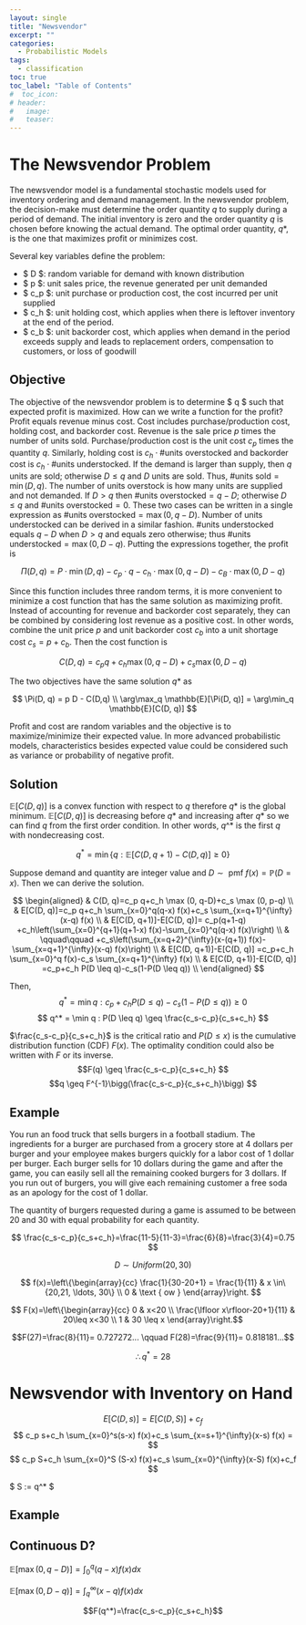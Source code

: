 ```yaml
---
layout: single
title: "Newsvendor"
excerpt: ""
categories:
  - Probabilistic Models
tags:
  - classification
toc: true
toc_label: "Table of Contents"
#  toc_icon: 
# header:
#   image:
#   teaser:
---
```


# The Newsvendor Problem

The newsvendor model is a fundamental stochastic models used for inventory ordering and demand management. In the newsvendor problem, the decision-make must determine the order quantity $q$ to supply during a period of demand. The initial inventory is zero and the order quantity $q$ is chosen before knowing the actual demand. The optimal order quantity, $q$\*, is the one that maximizes profit or minimizes cost.

Several key variables define the problem:
- $ D $: random variable for demand with known distribution
- $ p $: unit sales price, the revenue generated per unit demanded
- $ c_p $: unit purchase or production cost, the cost incurred per unit supplied
- $ c_h $: unit holding cost, which applies when there is leftover inventory at the end of the period.
- $ c_b $: unit backorder cost, which applies when demand in the period exceeds supply and leads to replacement orders, compensation to customers, or loss of goodwill

## Objective

The objective of the newsvendor problem is to determine $ q $ such that expected profit is maximized. How can we write a function for the profit? Profit equals revenue minus cost. Cost includes purchase/production cost, holding cost, and backorder cost. Revenue is the sale price $p$ times the number of units sold. Purchase/production cost is the unit cost $c_p$ times the quantity $q$. Similarly, holding cost is $c_h \cdot \text{#units overstocked}$ and backorder cost is $c_h \cdot \text{#units understocked}$. If the demand is larger than supply, then $q$ units are sold; otherwise $D\leq q$ and $D$ units are sold. Thus, $\text{#units sold}=\min(D,q)$. The number of units overstock is how many units are supplied and not demanded. If $D>q$ then $\text{#units overstocked}=q-D$; otherwise $D\leq q$ and $\text{#units overstocked}=0$. These two cases can be written in a single expression as $\text{#units overstocked}= \max(0,q-D)$. Number of units understocked can be derived in a similar fashion. $\text{#units understocked}$ equals $q-D$ when $D>q$ and equals zero otherwise; thus  $\text{#units understocked}= \max(0, D-q)$. Putting the expressions together, the profit is

$$
\Pi(D, q) = P \cdot \min(D, q) - c_p \cdot q - c_h \cdot \max(0, q - D) - c_B \cdot \max(0, D - q)
$$

Since this function includes three random terms, it is more convenient to minimize a cost function that has the same solution as maximizing profit. Instead of accounting for revenue and backorder cost separately, they can be combined by considering lost revenue as a positive cost. In other words, combine the unit price $p$ and unit backorder cost $c_b$ into a unit shortage cost $c_s=p+c_b$. Then the cost function is

$$
C(D, q) = c_p q + c_h \max(0, q - D) + c_s \max(0, D - q)
$$

The two objectives have the same solution $q$\* as

$$
\Pi(D, q) = p D - C(D,q) \\
\arg\max_q \mathbb{E}[\Pi(D, q)] = \arg\min_q \mathbb{E}[C(D, q)]
$$

Profit and cost are random variables and the objective is to maximize/minimize their expected value. In more advanced probabilistic models, characteristics besides expected value could be considered such as variance or probability of negative profit.

## Solution

$\mathbb{E}[C(D, q)]$ is a convex function with respect to $q$ therefore $q$\* is the global minimum. $\mathbb{E}[C(D, q)]$ is decreasing before $q$\* and increasing after $q$\* so we can find $q$ from the first order condition. In other words, $q$^* is the first $q$ with nondecreasing cost.

$$q^* =\min\{q : \mathbb{E}[C(D,q+1) - C(D,q)] \geq 0\}$$

Suppose demand and quantity are integer value and $D\sim \text{ pmf } f(x) = \mathbb{P}(D=x)$. Then we can derive the solution.

$$
\begin{aligned}
& C(D, q)=c_p q+c_h \max (0, q-D)+c_s \max (0, p-q) \\
& E[C(D, q)]=c_p q+c_h \sum_{x=0}^q(q-x) f(x)+c_s \sum_{x=q+1}^{\infty}(x-q) f(x) \\
& E[C(D, q+1)]-E[C(D, q)]= c_p(q+1-q) +c_h\left(\sum_{x=0}^{q+1}(q+1-x) f(x)-\sum_{x=0}^q(q-x) f(x)\right) \\
& \qquad\qquad +c_s\left(\sum_{x=q+2}^{\infty}(x-(q+1)) f(x)-\sum_{x=q+1}^{\infty}(x-q) f(x)\right) \\
&  E[C(D, q+1)]-E[C(D, q)] =c_p+c_h \sum_{x=0}^q f(x)-c_s \sum_{x=q+1}^{\infty} f(x) \\
&  E[C(D, q+1)]-E[C(D, q)] =c_p+c_h P(D \leq q)-c_s(1-P(D \leq q)) \\
\end{aligned}
$$

Then,
$$ q^* = \min q : c_p+c_h P(D \leq q)-c_s(1-P(D \leq q)) \geq 0 $$
$$ q^* = \min q : P(D \leq q) \geq \frac{c_s-c_p}{c_s+c_h} $$

$\frac{c_s-c_p}{c_s+c_h}$ is the critical ratio and $P(D \leq x)$ is the cumulative distribution function (CDF) $F(x)$. The optimality condition could also be written with $F$ or its inverse.
$$F(q) \geq \frac{c_s-c_p}{c_s+c_h} $$
$$q \geq F^{-1}\bigg(\frac{c_s-c_p}{c_s+c_h}\bigg) $$

## Example

You run an food truck that sells burgers in a football stadium. The ingredients for a burger are purchased from a grocery store at 4 dollars per burger and your employee makes burgers quickly for a labor cost of 1 dollar per burger. Each burger sells for 10 dollars during the game and after the game, you can easily sell all the remaining cooked burgers for 3 dollars. If you run out of burgers, you will give each remaining customer a free soda as an apology for the cost of 1 dollar.

The quantity of burgers requested during a game is assumed to be between 20 and 30 with equal probability for each quantity.

$$ \frac{c_s-c_p}{c_s+c_h}=\frac{11-5}{11-3}=\frac{6}{8}=\frac{3}{4}=0.75 $$

$$D \sim Uniform(20,30) $$

$$ f(x)=\left\{\begin{array}{cc}
\frac{1}{30-20+1} = \frac{1}{11} & x \in\{20,21, \ldots, 30\} \\
0 & \text { ow }
\end{array}\right. $$

$$ F(x)=\left\{\begin{array}{cc}
0 & x<20 \\
\frac{\lfloor x\rfloor-20+1}{11} & 20\leq x<30 \\
1 & 30 \leq x
\end{array}\right.$$

$$F(27)=\frac{8}{11}= 0.727272... \qquad F(28)=\frac{9}{11}= 0.818181...$$

$$\therefore q^*= 28 $$

# Newsvendor with Inventory on Hand

$$ E[C(D, s)]=E[C(D, S)]+c_f $$
$$ c_p s+c_h \sum_{x=0}^s(s-x) f(x)+c_s \sum_{x=s+1}^{\infty}(x-s) f(x) = $$
$$ c_p S+c_h \sum_{x=0}^S (S-x) f(x)+c_s \sum_{x=0}^{\infty}(x-S) f(x)+c_f $$

$ S := q^* $

## Example


## Continuous D?

$\mathbb{E}[\max(0,q-D)] = \int_0^q(q-x) f(x) dx$

$\mathbb{E}[\max(0,D-q)] = \int_q^{\infty}(x-q) f(x) dx$

$$F(q^*)=\frac{c_s-c_p}{c_s+c_h}$$